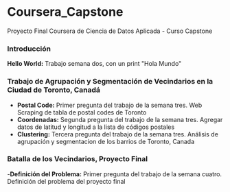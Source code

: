 # Coursera_Capstone
Proyecto Final Coursera de Ciencia de Datos Aplicada - Curso Capstone

### Introducción
**Hello World:** Trabajo semana dos, con un print "Hola Mundo"

### Trabajo de Agrupación y Segmentación de Vecindarios en la Ciudad de Toronto, Canadá
- **Postal Code:** Primer pregunta del trabajo de la semana tres. Web Scraping de tabla de postal codes de Toronto
- **Coordenadas:** Segunda pregunta del trabajo de la semana tres. Agregar datos de latitud y longitud a la lista de códigos postales
- **Clustering:** Tercera pregunta del trabajo de la semana tres. Análisis de agrupación y segmentacion de los barrios de Toronto, Canada

### Batalla de los Vecindarios, Proyecto Final
-**Definición del Problema:** Primer pregunta del trabajo de la semana cuatro. Definición del problema del proyecto final
